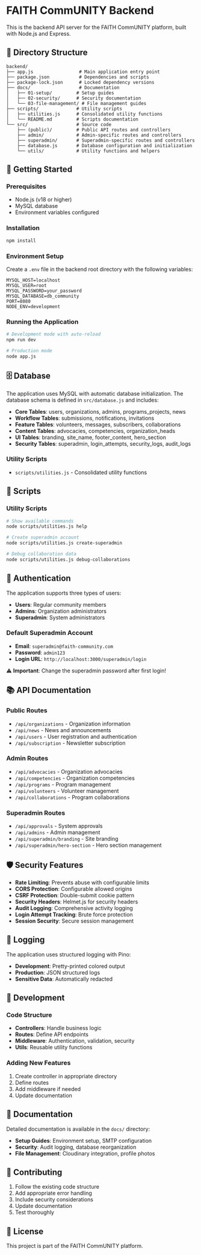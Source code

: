 # FAITH CommUNITY Backend

This is the backend API server for the FAITH CommUNITY platform, built with Node.js and Express.

## 📁 Directory Structure

```
backend/
├── app.js                 # Main application entry point
├── package.json           # Dependencies and scripts
├── package-lock.json      # Locked dependency versions
├── docs/                  # Documentation
│   ├── 01-setup/         # Setup guides
│   ├── 02-security/      # Security documentation
│   └── 03-file-management/ # File management guides
├── scripts/              # Utility scripts
│   ├── utilities.js      # Consolidated utility functions
│   └── README.md         # Scripts documentation
└── src/                  # Source code
    ├── (public)/         # Public API routes and controllers
    ├── admin/            # Admin-specific routes and controllers
    ├── superadmin/       # Superadmin-specific routes and controllers
    ├── database.js       # Database configuration and initialization
    └── utils/            # Utility functions and helpers
```

## 🚀 Getting Started

### Prerequisites
- Node.js (v18 or higher)
- MySQL database
- Environment variables configured

### Installation
```bash
npm install
```

### Environment Setup
Create a `.env` file in the backend root directory with the following variables:
```env
MYSQL_HOST=localhost
MYSQL_USER=root
MYSQL_PASSWORD=your_password
MYSQL_DATABASE=db_community
PORT=8080
NODE_ENV=development
```

### Running the Application
```bash
# Development mode with auto-reload
npm run dev

# Production mode
node app.js
```

## 🗄️ Database

The application uses MySQL with automatic database initialization. The database schema is defined in `src/database.js` and includes:

- **Core Tables**: users, organizations, admins, programs_projects, news
- **Workflow Tables**: submissions, notifications, invitations
- **Feature Tables**: volunteers, messages, subscribers, collaborations
- **Content Tables**: advocacies, competencies, organization_heads
- **UI Tables**: branding, site_name, footer_content, hero_section
- **Security Tables**: superadmin, login_attempts, security_logs, audit_logs

### Utility Scripts
- `scripts/utilities.js` - Consolidated utility functions

## 🔧 Scripts

### Utility Scripts
```bash
# Show available commands
node scripts/utilities.js help

# Create superadmin account
node scripts/utilities.js create-superadmin

# Debug collaboration data
node scripts/utilities.js debug-collaborations
```

## 🔐 Authentication

The application supports three types of users:
- **Users**: Regular community members
- **Admins**: Organization administrators
- **Superadmin**: System administrators

### Default Superadmin Account
- **Email**: `superadmin@faith-community.com`
- **Password**: `admin123`
- **Login URL**: `http://localhost:3000/superadmin/login`

⚠️ **Important**: Change the superadmin password after first login!

## 📚 API Documentation

### Public Routes
- `/api/organizations` - Organization information
- `/api/news` - News and announcements
- `/api/users` - User registration and authentication
- `/api/subscription` - Newsletter subscription

### Admin Routes
- `/api/advocacies` - Organization advocacies
- `/api/competencies` - Organization competencies
- `/api/programs` - Program management
- `/api/volunteers` - Volunteer management
- `/api/collaborations` - Program collaborations

### Superadmin Routes
- `/api/approvals` - System approvals
- `/api/admins` - Admin management
- `/api/superadmin/branding` - Site branding
- `/api/superadmin/hero-section` - Hero section management

## 🛡️ Security Features

- **Rate Limiting**: Prevents abuse with configurable limits
- **CORS Protection**: Configurable allowed origins
- **CSRF Protection**: Double-submit cookie pattern
- **Security Headers**: Helmet.js for security headers
- **Audit Logging**: Comprehensive activity logging
- **Login Attempt Tracking**: Brute force protection
- **Session Security**: Secure session management

## 📝 Logging

The application uses structured logging with Pino:
- **Development**: Pretty-printed colored output
- **Production**: JSON structured logs
- **Sensitive Data**: Automatically redacted

## 🔄 Development

### Code Structure
- **Controllers**: Handle business logic
- **Routes**: Define API endpoints
- **Middleware**: Authentication, validation, security
- **Utils**: Reusable utility functions

### Adding New Features
1. Create controller in appropriate directory
2. Define routes
3. Add middleware if needed
4. Update documentation

## 📖 Documentation

Detailed documentation is available in the `docs/` directory:
- **Setup Guides**: Environment setup, SMTP configuration
- **Security**: Audit logging, database reorganization
- **File Management**: Cloudinary integration, profile photos

## 🤝 Contributing

1. Follow the existing code structure
2. Add appropriate error handling
3. Include security considerations
4. Update documentation
5. Test thoroughly

## 📄 License

This project is part of the FAITH CommUNITY platform.
